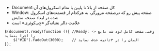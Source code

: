 * Document:کل صفحه از بالا تا پایین با تمام اسکرول‌های آن
* Window: صفحه پیش رو که درصفحه مرورگر، به هرکدام از قسمت‌های اسکرول شده در ابعاد صفحه نمایش
* علامت دالر نشانه‌گر «جِی‌کوئری» است

```jquery
$(document).ready(function (){ //Ready: -> وقتی صفحه کامل لود شد تابع را اجرا بنماید
    $("#ID").fadeOut(3000);    // المان را در ۳ثانیه حذف نماید
});
```
